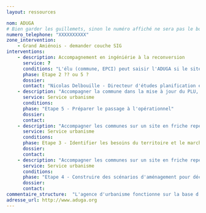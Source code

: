 ```yaml
---
layout: ressources

nom: ADUGA
# Bien garder les guillemets, sinon le numéro affiché ne sera pas le bon
numero_telephone: "XXXXXXXXXX" 
zone_intervention: 
    - Grand Amiénois - demander couche SIG
interventions:
    - description: Accompagnement en ingéniérie à la reconversion
      service: ?
      conditions: "L'élu (commune, EPCI) peut saisir l'ADUGA si le site fait partie des 13 sites pilotes identifiés en 2012 - demander source pour liste. Les sites pilotes figurent avec une étoile sur cette cartographie en ligne : http://carto.aduga.org/index.php/view/map/?repository=observatoire&project=friche_grd_amienois_383"
      phase: Etape 2 ?? ou 5 ?
      dossier: 
      contact: "Nicolas Delbouille - Directeur d'études planification et projet urbain - n.delbouille@aduga.org"
    - description: "Accompagner la commune dans la mise à jour du PLU, la mise en place d'OAP pour préparer le renouvellement du site"
      service: Service urbanisme
      conditions: 
      phase: "Etape 5 - Préparer le passage à l'opérationnel"
      dossier: 
      contact: 
    - description: "Accompagner les communes sur un site en friche repéré lors des réflexions PLUi. Montage d'un GT d'élus, visites de terrain pour définir le niveau d'enjeux"
      service: Service urbanisme
      conditions: 
      phase: Etape 3 - Identifier les besoins du territoire et le marché
      dossier: 
      contact: 
    - description: "Accompagner les communes sur un site en friche repéré lors des réflexions PLUi. Montage de scénarios d'aménagement et test : contacts avec partenaires, commande de diagnostics, facilitation du dialogue des parties prenantes."
      service: Service urbanisme
      conditions: 
      phase: "Etape 4 - Construire des scénarios d'aménagement pour décider"
      dossier: 
      contact:
commentaire_structure:  "L'agence d'urbanisme fonctionne sur la base d'une convention partenariale signée par les collecticités adhérentes, l'Etat et la région. Les adhérents valident un programme de travail annuel. L'agence intervient prioritairement sur les sites qui portent un enjeu intercommunal."
adresse_url: http://www.aduga.org
---
```

